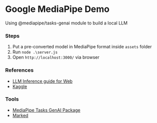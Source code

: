 # Google MediaPipe Demo

Using @mediapipe/tasks-genai module to build a local LLM

### Steps
1. Put a pre-converted model in MediaPipe format inside `assets` folder
2. Run `node .\server.js`
3. Open `http://localhost:3000/` via browser

### References
* [LLM Inference guide for Web](https://ai.google.dev/edge/mediapipe/solutions/genai/llm_inference/web_js)
* [Kaggle](https://www.kaggle.com/)

### Tools
* [MediaPipe Tasks GenAI Package](https://www.npmjs.com/package/@mediapipe/tasks-genai)
* [Marked](https://marked.js.org/)
